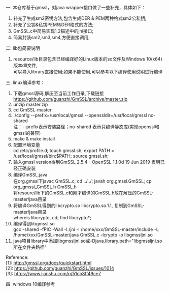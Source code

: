 一: 本仓库基于gmssl，对java wrapper接口做了一些补充，具体如下：
1. 补充了生成sm2密钥方法,包含生成DER & PEM两种格式sm2公私钥;
2. 补充了公钥&私钥PEM转DER格式的方法;
3. GmSSL.c中简易实现1,2描述中的jni接口;
4. 简易封装sm2,sm3,sm4,方便直接调用;

二: lib包简要说明 
1. resource/lib目录包含已经编译好的Linux版本的so文件及Windows 10(x64)版本dll文件,  
   可以导入library直接使用;如果不能使用,可以参考以下编译使用说明进行编译

三: linux编译参考：
1. 下载gmssl源码,解压至当前工作目录,下载链接  
   https://github.com/guanzhi/GmSSL/archive/master.zip
2. unzip master.zip
3. cd GmSSL-master
4. ./config --prefix=/usr/local/gmssl --openssldir=/usr/local/gmssl no-shared  
   注：--prefix表示安装路径；no-shared 表示只编译静态库(实现openssl和gmssl的兼容)
5. make & make install
6. 配置环境变量  
   cd /etc/profile.d; touch gmssl.sh; export PATH = /usr/local/gmssl/bin:$PATH; source gmssl.sh;
7. 输入gmssl version得到GmSSL 2.5.4 - OpenSSL 1.1.0d  19 Jun 2019 表明已经正确安装
8. 编译GmSSL.java  
   在org.gmssl下javac GmSSL.c; cd ../../; javah org.gmssl.GmSSL; cp org_gmssl_GmSSL.h GmSSL.h  
   将resoure/lib下的GmSSL.c和刚才编译的GmSSL.h放在解压的GmSSL-master/java目录
9. 将编译GmSSL得到的libcrypto.so libcrypto.so.1.1, 复制到GmSSL-master/java目录  
   whereis libcrypto, cd; find libcrypto*;
10. 编译得到libgmssl.so  
    gcc -shared -fPIC -Wall -I./jni -I /home/xxx/GmSSL-master/include -L /home/xxx/GmSSL-master/java GmSSL.c -lcrypto -o libgmssljni.so
11. java项目library中添加libgmssljni.so或-Djava.library.path="libgmssljni.so所在文件夹路径"

Reference:  
[1]: http://gmssl.org/docs/quickstart.html  
[2]: https://github.com/guanzhi/GmSSL/issues/1014  
[3]: https://www.jianshu.com/p/51cb8ff49ce7

四: windows 10编译参考